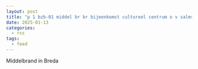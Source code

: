 ```yaml
---
layout: post
title: "p 1 bzb-01 middel br br bijeenkomst cultureel centrum o v salmstraat brd odilia van sa breda 203151"
date: 2025-01-13
categories: 
  - rss
tags: 
  - feed
---
```


Middelbrand in Breda
